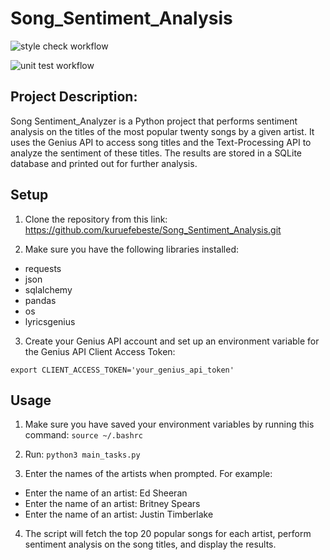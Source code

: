 # Song_Sentiment_Analysis

![style check workflow](https://github.com/kuruefebeste/Song_Sentiment_Analysis/actions/workflows/code_check.yaml/badge.svg?event=push)

![unit test workflow](https://github.com/kuruefebeste/Song_Sentiment_Analysis/actions/workflows/unit_test.yaml/badge.svg?event=push)

## Project Description:

Song Sentiment_Analyzer is a Python project that performs sentiment analysis on the titles of the most popular twenty songs by a given artist. It uses the Genius API to access song titles and the Text-Processing API to analyze the sentiment of these titles. The results are stored in a SQLite database and printed out for further analysis.

## Setup

1. Clone the repository from this link: https://github.com/kuruefebeste/Song_Sentiment_Analysis.git

2. Make sure you have the following libraries installed:
* requests
* json
* sqlalchemy
* pandas
* os
* lyricsgenius

3. Create your Genius API account and set up an environment variable for the Genius API Client Access Token:

```export CLIENT_ACCESS_TOKEN='your_genius_api_token'``` 

## Usage

1. Make sure you have saved your environment variables by running this command:
```source ~/.bashrc```

2. Run:
```python3 main_tasks.py```

3. Enter the names of the artists when prompted. For example:

- Enter the name of an artist: Ed Sheeran
- Enter the name of an artist: Britney Spears
- Enter the name of an artist: Justin Timberlake

4. The script will fetch the top 20 popular songs for each artist, perform sentiment analysis on the song titles, and display the results.




